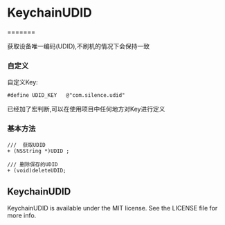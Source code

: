 # KeychainUDID
=======

获取设备唯一编码(UDID),不刷机的情况下会保持一致

### 自定义

自定义Key:

	#define UDID_KEY   @"com.silence.udid"

已经加了宏判断,可以在使用项目中任何地方对Key进行定义

### 基本方法

	///  获取UDID
	+ (NSString *)UDID ;

	/// 删除保存的UDID
	+ (void)deleteUDID;

## KeychainUDID
KeychainUDID is available under the MIT license. See the LICENSE file for more info.